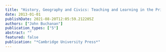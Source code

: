 ```yaml
---
title: "History, Geography and Civics: Teaching and Learning in the Primary Years"
date: 2013-01-01
publishDate: 2021-08-20T12:05:59.212205Z
authors: ["John Buchanan"]
publication_types: ["5"]
abstract: ""
featured: false
publication: "*Cambridge University Press*"
---
```


